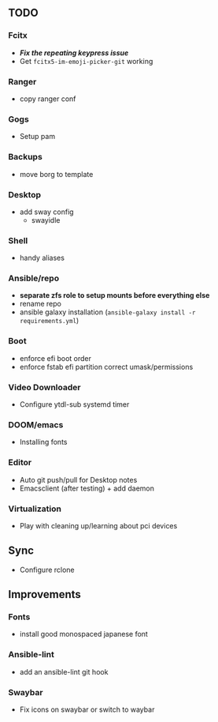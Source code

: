 ## TODO

### Fcitx
+ _**Fix the repeating keypress issue**_
+ Get `fcitx5-im-emoji-picker-git` working

### Ranger
+ copy ranger conf

### Gogs
+ Setup pam

### Backups
+ move borg to template

### Desktop
+ add sway config
  + swayidle

### Shell
+ handy aliases

### Ansible/repo
+ **separate zfs role to setup mounts before everything else**
+ rename repo
+ ansible galaxy installation (`ansible-galaxy install -r requirements.yml`)

### Boot
+ enforce efi boot order
+ enforce fstab efi partition correct umask/permissions

### Video Downloader
+ Configure ytdl-sub systemd timer

### DOOM/emacs
+ Installing fonts

### Editor
+ Auto git push/pull for Desktop notes
+ Emacsclient (after testing) + add daemon

### Virtualization
+ Play with cleaning up/learning about pci devices

## Sync
+ Configure rclone

## Improvements

### Fonts
+ install good monospaced japanese font

### Ansible-lint
+ add an ansible-lint git hook


### Swaybar

+ Fix icons on swaybar or switch to waybar
